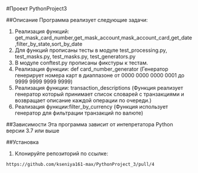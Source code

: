 #Проект PythonProject3


##Описание
Программа реализует следующие задачи:
1. Реализация функций: get_mask_card_number,get_mask_account,mask_account_card,get_date,filter_by_state,sort_by_date
2. Для функций прописаны тесты в модуле test_processing.py, test_masks.py, test_masks.py, test_generators.py
3. В модуле conftest.py прописаны фикстуры к тестам.
4. Реализация функции: def card_number_generator (Генератор генерирует номера карт в диаппазоне от 0000 0000 0000 0001 до 9999 9999 9999 9999)
5. Реализация функции: transaction_descriptions (Функция реализует генератор который принимает список словарей с транзакциями и возвращает описание каждой операции по очереди.)
6. Реализация функции:filter_by_currency (Функция использует генератор для фильтрации транзакций по валюте)



##Зависимости
Эта программа зависит от интепретатора Python версии 3.7 или выше


##Установка
1. Клонируйте репозиторий по ссылке:
```
https://github.com/kseniya161-max/PythonProject_3/pull/4
```
